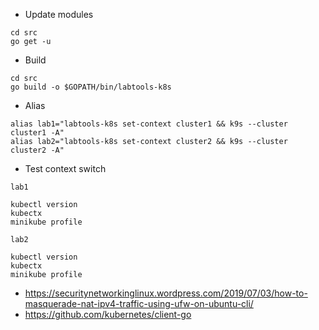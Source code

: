 
   * Update modules
```shell
cd src
go get -u
```

   * Build
```shell
cd src
go build -o $GOPATH/bin/labtools-k8s
```

   * Alias
```shell
alias lab1="labtools-k8s set-context cluster1 && k9s --cluster cluster1 -A"
alias lab2="labtools-k8s set-context cluster2 && k9s --cluster cluster2 -A"
```

   *  Test context switch
```shell
lab1
```

```shell
kubectl version
kubectx
minikube profile
```

```shell
lab2
```

```shell
kubectl version
kubectx
minikube profile
```

   * https://securitynetworkinglinux.wordpress.com/2019/07/03/how-to-masquerade-nat-ipv4-traffic-using-ufw-on-ubuntu-cli/
   * https://github.com/kubernetes/client-go